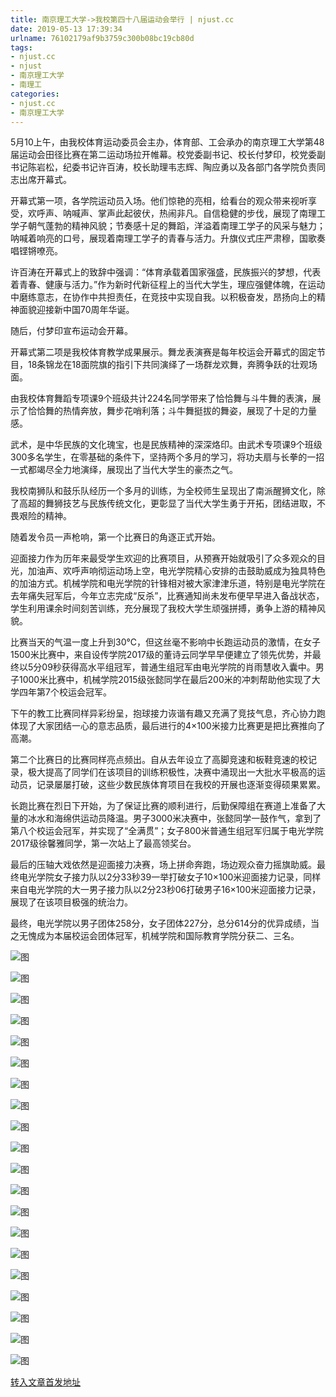 ```yaml
---
title: 南京理工大学->我校第四十八届运动会举行 | njust.cc
date: 2019-05-13 17:39:34
urlname: 76102179af9b3759c300b08bc19cb80d
tags: 
- njust.cc
- njust
- 南京理工大学
- 南理工
categories:
- njust.cc
- 南京理工大学
---
```



5月10上午，由我校体育运动委员会主办，体育部、工会承办的南京理工大学第48届运动会田径比赛在第二运动场拉开帷幕。校党委副书记、校长付梦印，校党委副书记陈岩松，纪委书记许百涛，校长助理韦志辉、陶应勇以及各部门各学院负责同志出席开幕式。

开幕式第一项，各学院运动员入场。他们惊艳的亮相，给看台的观众带来视听享受，欢呼声、呐喊声、掌声此起彼伏，热闹非凡。自信稳健的步伐，展现了南理工学子朝气蓬勃的精神风貌；节奏感十足的舞蹈，洋溢着南理工学子的风采与魅力；呐喊着响亮的口号，展现着南理工学子的青春与活力。升旗仪式庄严肃穆，国歌奏唱铿锵嘹亮。

许百涛在开幕式上的致辞中强调：“体育承载着国家强盛，民族振兴的梦想，代表着青春、健康与活力。”作为新时代新征程上的当代大学生，理应强健体魄，在运动中磨练意志，在协作中共担责任，在竞技中实现自我。以积极奋发，昂扬向上的精神面貌迎接新中国70周年华诞。

随后，付梦印宣布运动会开幕。

开幕式第二项是我校体育教学成果展示。舞龙表演赛是每年校运会开幕式的固定节目，18条锦龙在18面院旗的指引下共同演绎了一场群龙欢舞，奔腾争跃的壮观场面。

由我校体育舞蹈专项课9个班级共计224名同学带来了恰恰舞与斗牛舞的表演，展示了恰恰舞的热情奔放，舞步花哨利落；斗牛舞挺拔的舞姿，展现了十足的力量感。

武术，是中华民族的文化瑰宝，也是民族精神的深深烙印。由武术专项课9个班级300多名学生，在零基础的条件下，坚持两个多月的学习，将功夫扇与长拳的一招一式都竭尽全力地演绎，展现出了当代大学生的豪杰之气。

我校南狮队和鼓乐队经历一个多月的训练，为全校师生呈现出了南派醒狮文化，除了高超的舞狮技艺与民族传统文化，更彰显了当代大学生勇于开拓，团结进取，不畏艰险的精神。

随着发令员一声枪响，第一个比赛日的角逐正式开始。

迎面接力作为历年来最受学生欢迎的比赛项目，从预赛开始就吸引了众多观众的目光，加油声、欢呼声响彻运动场上空，电光学院精心安排的击鼓助威成为独具特色的加油方式。机械学院和电光学院的针锋相对被大家津津乐道，特别是电光学院在去年痛失冠军后，今年立志完成“反杀”，比赛通知尚未发布便早早进入备战状态，学生利用课余时间刻苦训练，充分展现了我校大学生顽强拼搏，勇争上游的精神风貌。

比赛当天的气温一度上升到30℃，但这丝毫不影响中长跑运动员的激情，在女子1500米比赛中，来自设传学院2017级的董诗云同学早早便建立了领先优势，并最终以5分09秒获得高水平组冠军，普通生组冠军由电光学院的肖雨慧收入囊中。男子1000米比赛中，机械学院2015级张懿同学在最后200米的冲刺帮助他实现了大学四年第7个校运会冠军。

下午的教工比赛同样异彩纷呈，抱球接力诙谐有趣又充满了竞技气息，齐心协力跑体现了大家团结一心的意志品质，最后进行的4×100米接力比赛更是把比赛推向了高潮。

第二个比赛日的比赛同样亮点频出。自从去年设立了高脚竞速和板鞋竞速的校记录，极大提高了同学们在该项目的训练积极性，决赛中涌现出一大批水平极高的运动员，记录屡屡打破，这些少数民族体育项目在我校的开展也逐渐变得硕果累累。

长跑比赛在烈日下开始，为了保证比赛的顺利进行，后勤保障组在赛道上准备了大量的冰水和海绵供运动员降温。男子3000米决赛中，张懿同学一鼓作气，拿到了第八个校运会冠军，并实现了“全满贯”；女子800米普通生组冠军归属于电光学院2017级徐馨雅同学，第一次站上了最高领奖台。

最后的压轴大戏依然是迎面接力决赛，场上拼命奔跑，场边观众奋力摇旗助威。最终电光学院女子接力队以2分33秒39一举打破女子10×100米迎面接力记录，同样来自电光学院的大一男子接力队以2分23秒06打破男子16×100米迎面接力记录，展现了在该项目极强的统治力。

最终，电光学院以男子团体258分，女子团体227分，总分614分的优异成绩，当之无愧成为本届校运会团体冠军，机械学院和国际教育学院分获二、三名。



![图](http://zs.njust.edu.cn/_upload/article/images/aa/2c/b3b7681b49478197fe7f9d3d0d6f/d7e1377a-c3d2-482d-8b0c-ebd78405b22b.jpg)

![图](http://zs.njust.edu.cn/_upload/article/images/aa/2c/b3b7681b49478197fe7f9d3d0d6f/eddd7c4c-d042-46ff-b2fb-b791f0e8404d.jpg)

![图](http://zs.njust.edu.cn/_upload/article/images/aa/2c/b3b7681b49478197fe7f9d3d0d6f/22089793-ea0b-4c25-a0d9-9ce0cf428852.jpg)

![图](http://zs.njust.edu.cn/_upload/article/images/aa/2c/b3b7681b49478197fe7f9d3d0d6f/9a94e40b-f3ba-4968-954b-8403dfa1d76b.jpg)

![图](http://zs.njust.edu.cn/_upload/article/images/aa/2c/b3b7681b49478197fe7f9d3d0d6f/835751f1-c044-46db-8048-f8ef016b55a4.jpg)

![图](http://zs.njust.edu.cn/_upload/article/images/aa/2c/b3b7681b49478197fe7f9d3d0d6f/69c2f96c-0497-41e7-b66b-07126f28b72a.jpg)

![图](http://zs.njust.edu.cn/_upload/article/images/aa/2c/b3b7681b49478197fe7f9d3d0d6f/3e5a53b3-887f-4ee8-b65e-991d4d5bbfc9.jpg)

![图](http://zs.njust.edu.cn/_upload/article/images/aa/2c/b3b7681b49478197fe7f9d3d0d6f/d628fc84-0d39-4ba6-bf3b-6b1d8d6e016e.jpg)

![图](http://zs.njust.edu.cn/_upload/article/images/aa/2c/b3b7681b49478197fe7f9d3d0d6f/86f66d84-2890-48fe-96c3-3e0b11500349.jpg)

![图](http://zs.njust.edu.cn/_upload/article/images/aa/2c/b3b7681b49478197fe7f9d3d0d6f/e7c749ff-c259-46cf-b7b9-32da96817a6b.jpg)

![图](http://zs.njust.edu.cn/_upload/article/images/aa/2c/b3b7681b49478197fe7f9d3d0d6f/a837477a-f4ca-43b9-b678-e3e32f0ed5ac.jpg)

![图](http://zs.njust.edu.cn/_upload/article/images/aa/2c/b3b7681b49478197fe7f9d3d0d6f/f0dde468-0d76-4e02-ab5b-fcfb53235eb6.jpg)

![图](http://zs.njust.edu.cn/_upload/article/images/aa/2c/b3b7681b49478197fe7f9d3d0d6f/ada27816-5161-49a7-905e-56f7d14005da.jpg)

![图](http://zs.njust.edu.cn/_upload/article/images/aa/2c/b3b7681b49478197fe7f9d3d0d6f/642aeb6f-34e2-4959-bf04-a37007f8c9e7.jpg)

![图](http://zs.njust.edu.cn/_upload/article/images/aa/2c/b3b7681b49478197fe7f9d3d0d6f/cdee8a80-28a6-4efa-958a-2d17678af4f9.jpg)

![图](http://zs.njust.edu.cn/_upload/article/images/aa/2c/b3b7681b49478197fe7f9d3d0d6f/2b9995af-a08d-4cf4-bd54-74a2511c5c4f.jpg)

![图](http://zs.njust.edu.cn/_upload/article/images/aa/2c/b3b7681b49478197fe7f9d3d0d6f/4dbff634-20c1-4313-a158-9bc15f128f2a.jpg)

![图](http://zs.njust.edu.cn/_upload/article/images/aa/2c/b3b7681b49478197fe7f9d3d0d6f/40f5ebce-bc6a-46ad-929e-a476e5b6affb.jpg)

![图](http://zs.njust.edu.cn/_upload/article/images/aa/2c/b3b7681b49478197fe7f9d3d0d6f/315ac111-d0fa-4087-b9a9-2f50c7b0e8e8.jpg)

![图](http://zs.njust.edu.cn/_upload/article/images/aa/2c/b3b7681b49478197fe7f9d3d0d6f/866c0e20-845d-46fb-ad73-33ff081c2d72.jpg)

[转入文章首发地址](http://zs.njust.edu.cn/11/bc/c4621a201148/page.htm)